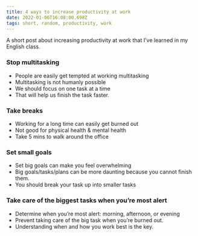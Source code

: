 ```yaml
---
title: 4 ways to increase productivity at work
date: 2022-01-06T16:08:00.698Z
tags: short, random, productivity, work
---
```


A short post about increasing productivity at work that I've learned in my English class.

### Stop multitasking

- People are easily get tempted at working multitasking
- Multitasking is not humanly possible
- We should focus on one task at a time
- That will help us finish the task faster.

### Take breaks

- Working for a long time can easily get burned out
- Not good for physical health & mental health
- Take 5 mins to walk around the office

### Set small goals

- Set big goals can make you feel overwhelming
- Big goals/tasks/plans can be more daunting because you cannot finish them.
- You should break your task up into smaller tasks

### Take care of the biggest tasks when you’re most alert

- Determine when you’re most alert: morning, afternoon, or evening
- Prevent taking care of the big task when you’re burned out.
- Understanding when and how you work best is the key.
